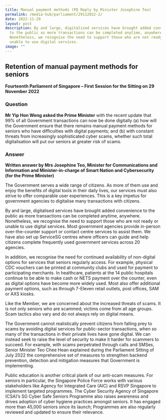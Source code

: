 ```yaml
---
title: Manual payment methods (PQ Reply by Minister Josephine Teo)
permalink: /media-hub/parliament/29112022-2/
date: 2022-11-29
layout: post
description: By and large, digitalised services have brought added convenience
  to the public as more transactions can be completed anytime, anywhere.
  Nonetheless, we recognise the need to support those who are not ready or
  unable to use digital services.
image: ""
---
```


## Retention of manual payment methods for seniors

**Fourteenth Parliament of Singapore – First Session for the Sitting on 29 November 2022**

### Question

**Mr Yip Hon Weng asked the Prime Minister** with the recent update that 99% of all Government transactions can now be done digitally (a) how will the Government ensure that there remains manual payment methods for seniors who have difficulties with digital payments; and (b) with constant threats from increasingly sophisticated cyber scams, whether such total digitalisation will put our seniors at greater risk of scams.

### Answer

**Written answer by Mrs Josephine Teo, Minister for Communications and Information and Minister-in-charge of Smart Nation and Cybersecurity (for the Prime Minister)**

The Government serves a wide range of citizens. As more of them use and enjoy the benefits of digital tools in their daily lives, our services must also strive to offer comparable user experiences. This is a key impetus for government agencies to digitalise many transactions with citizens.

By and large, digitalised services have brought added convenience to the public as more transactions can be completed anytime, anywhere. Nonetheless, we recognise the need to support those who are not ready or unable to use digital services. Most government agencies provide in-person over-the-counter support or contact centre services to assist them. We have also set up ServiceSG centres where officers can guide and help citizens complete frequently used government services across 20 agencies.

In addition, we recognise the need for continued availability of non-digital options for services that seniors regularly access. For example, physical CDC vouchers can be printed at community clubs and used for payment to participating merchants. In healthcare, patients at the 14 public hospitals continue to be able to make cash or NETS payment over the counter, even as digital options have become more widely used. Most also offer additional payment options, such as through 7-Eleven retail outlets, post offices, SAM or AXS kiosks.

Like the Member, we are concerned about the increased threats of scams. It is not only seniors who are scammed; victims come from all age groups. Scam tactics also vary and do not always rely on digital means.

The Government cannot realistically prevent citizens from falling prey to scams by avoiding digital services for public-sector transactions, when so many of the transactions in their private lives have gone digital. We can instead seek to raise the level of security to make it harder for scammers to succeed. For example, with scams perpetrated through calls and SMSes, Senior Minister Teo Chee Hean explained during the Parliament Sitting of July 2022 the comprehensive set of measures to strengthen backend prevention, detection and mitigation measures that Government is implementing.

Public education is another critical plank of our anti-scam measures. For seniors in particular, the Singapore Police Force works with various stakeholders like Agency for Integrated Care (AIC) and RSVP Singapore to implement targeted programmes. The Cyber Security Agency of Singapore (CSA)’s SG Cyber Safe Seniors Programme also raises awareness and drives adoption of cyber hygiene practices amongst seniors. It has engaged more than 45,000 seniors since its launch; Programmes are also regularly reviewed and updated to ensure their relevance.